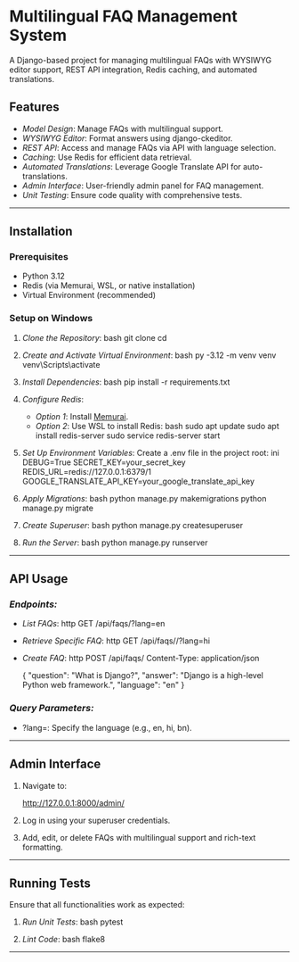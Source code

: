 # Multilingual FAQ Management System

A Django-based project for managing multilingual FAQs with WYSIWYG editor support, REST API integration, Redis caching, and automated translations.

## Features

- *Model Design*: Manage FAQs with multilingual support.
- *WYSIWYG Editor*: Format answers using django-ckeditor.
- *REST API*: Access and manage FAQs via API with language selection.
- *Caching*: Use Redis for efficient data retrieval.
- *Automated Translations*: Leverage Google Translate API for auto-translations.
- *Admin Interface*: User-friendly admin panel for FAQ management.
- *Unit Testing*: Ensure code quality with comprehensive tests.

---

## Installation

### Prerequisites

- Python 3.12
- Redis (via Memurai, WSL, or native installation)
- Virtual Environment (recommended)

### Setup on Windows

1. *Clone the Repository*:
   bash
   git clone <repository-url>
   cd <repository-directory>
   

2. *Create and Activate Virtual Environment*:
   bash
   py -3.12 -m venv venv
   venv\Scripts\activate
   

3. *Install Dependencies*:
   bash
   pip install -r requirements.txt
   

4. *Configure Redis*:
   - *Option 1*: Install [Memurai](https://www.memurai.com/get-memurai).
   - *Option 2*: Use WSL to install Redis:
     bash
     sudo apt update
     sudo apt install redis-server
     sudo service redis-server start
     

5. *Set Up Environment Variables*:
   Create a .env file in the project root:
   ini
   DEBUG=True
   SECRET_KEY=your_secret_key
   REDIS_URL=redis://127.0.0.1:6379/1
   GOOGLE_TRANSLATE_API_KEY=your_google_translate_api_key
   

6. *Apply Migrations*:
   bash
   python manage.py makemigrations
   python manage.py migrate
   

7. *Create Superuser*:
   bash
   python manage.py createsuperuser
   

8. *Run the Server*:
   bash
   python manage.py runserver
   

---

## API Usage

### *Endpoints:*

- *List FAQs*:
  http
  GET /api/faqs/?lang=en
  

- *Retrieve Specific FAQ*:
  http
  GET /api/faqs/<id>/?lang=hi
  

- *Create FAQ*:
  http
  POST /api/faqs/
  Content-Type: application/json

  {
    "question": "What is Django?",
    "answer": "Django is a high-level Python web framework.",
    "language": "en"
  }
  

### *Query Parameters:*

- ?lang=: Specify the language (e.g., en, hi, bn).

---

## Admin Interface

1. Navigate to:
   
   http://127.0.0.1:8000/admin/
   
2. Log in using your superuser credentials.
3. Add, edit, or delete FAQs with multilingual support and rich-text formatting.

---

## Running Tests

Ensure that all functionalities work as expected:

1. *Run Unit Tests*:
   bash
   pytest
   

2. *Lint Code*:
   bash
   flake8
   

---
